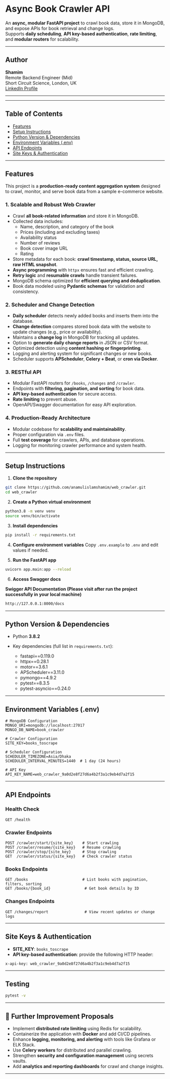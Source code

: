 # Async Book Crawler API

An **async, modular FastAPI project** to crawl book data, store it in MongoDB, and expose APIs for book retrieval and change logs.  
Supports **daily scheduling**, **API key-based authentication**, **rate limiting**, and **modular routers** for scalability.

---

## Author

**Shamim**  
Remote Backend Engineer (Mid)  
Short Circuit Science, London, UK  
[LinkedIn Profile](https://www.linkedin.com/in/anamul-islam-shamim/)

---

---

## Table of Contents

- [Features](#features)  
- [Setup Instructions](#setup-instructions)  
- [Python Version & Dependencies](#python-version--dependencies)  
- [Environment Variables (.env)](#environment-variables-env)  
- [API Endpoints](#api-endpoints)  
- [Site Keys & Authentication](#site-keys--authentication) 

---

## Features

This project is a **production-ready content aggregation system** designed to crawl, monitor, and serve book data from a sample e-commerce website.  

### 1. Scalable and Robust Web Crawler
- Crawl **all book-related information** and store it in MongoDB.
- Collected data includes:
  - Name, description, and category of the book  
  - Prices (including and excluding taxes)  
  - Availability status  
  - Number of reviews  
  - Book cover image URL  
  - Rating  
- Store metadata for each book: **crawl timestamp, status, source URL, raw HTML snapshot**.  
- **Async programming** with `httpx` ensures fast and efficient crawling.  
- **Retry logic** and **resumable crawls** handle transient failures.  
- MongoDB schema optimized for **efficient querying and deduplication**.  
- Book data modeled using **Pydantic schemas** for validation and consistency.  

### 2. Scheduler and Change Detection
- **Daily scheduler** detects newly added books and inserts them into the database.  
- **Change detection** compares stored book data with the website to update changes (e.g., price or availability).  
- Maintains a **change log** in MongoDB for tracking all updates.  
- Option to **generate daily change reports** in JSON or CSV format.  
- Optimized detection using **content hashing or fingerprinting**.  
- Logging and alerting system for significant changes or new books.  
- Scheduler supports **APScheduler**, **Celery + Beat**, or **cron via Docker**.  

### 3. RESTful API
- Modular FastAPI routers for `/books`, `/changes` and `/crawler`.  
- Endpoints with **filtering, pagination, and sorting** for book data.  
- **API key-based authentication** for secure access.  
- **Rate limiting** to prevent abuse.  
- OpenAPI/Swagger documentation for easy API exploration.  

### 4. Production-Ready Architecture
- Modular codebase for **scalability and maintainability**.  
- Proper configuration via `.env` files.  
- Full **test coverage** for crawlers, APIs, and database operations.  
- Logging for monitoring crawler performance and system health.  

---

## Setup Instructions

1. **Clone the repository**
```bash
git clone https://github.com/anamulislamshamim/web_crawler.git
cd web_crawler
````

2. **Create a Python virtual environment**

```bash
python3.8 -m venv venv
source venv/bin/activate
```

3. **Install dependencies**

```bash
pip install -r requirements.txt
```

4. **Configure environment variables**
   Copy `.env.example` to `.env` and edit values if needed.

5. **Run the FastAPI app**

```bash
uvicorn app.main:app --reload
```

6. **Access Swagger docs**

**Swigger API Documentation (Please visit after run the project successfully in your local machine)**
```bash
http://127.0.0.1:8000/docs

```

---
## Python Version & Dependencies

* Python **3.8.2**
* Key dependencies (full list in `requirements.txt`):

  * fastapi==0.119.0
  * httpx==0.28.1
  * motor==3.6.1
  * APScheduler==3.11.0
  * pymongo==4.9.2
  * pytest==8.3.5
  * pytest-asyncio==0.24.0

---

## Environment Variables (.env)

```dotenv
# MongoDB Configuration
MONGO_URI=mongodb://localhost:27017
MONGO_DB_NAME=book_crawler

# Crawler Configuration
SITE_KEY=books_toscrape

# Scheduler Configuration
SCHEDULER_TIMEZONE=Asia/Dhaka
SCHEDULER_INTERVAL_MINUTES=1440  # 1 day (24 hours)

# API Key
API_KEY_NAME=web_crawler_9a0d2e8f27d6a4b2f3a1c9eb4d7a2f15
```

---

## API Endpoints

### Health Check

```
GET /health
```

### Crawler Endpoints

```
POST /crawler/start/{site_key}    # Start crawling
POST /crawler/resume/{site_key}   # Resume crawling
POST /crawler/stop/{site_key}     # Stop crawling
GET  /crawler/status/{site_key}   # Check crawler status
```

### Books Endpoints

```
GET /books                        # List books with pagination, filters, sorting
GET /books/{book_id}               # Get book details by ID
```

### Changes Endpoints

```
GET /changes/report                # View recent updates or change logs
```

---

## Site Keys & Authentication

* **SITE_KEY**: `books_toscrape`
* **API key-based authentication**: provide the following HTTP header:

```http
x-api-key: web_crawler_9a0d2e8f27d6a4b2f3a1c9eb4d7a2f15
```

---
## Testing
```bash
pytest -v
```
---

## 🚀 Further Improvement Proposals  

- Implement **distributed rate limiting** using Redis for scalability.  
- Containerize the application with **Docker** and add CI/CD pipelines.  
- Enhance **logging, monitoring, and alerting** with tools like Grafana or ELK Stack.  
- Use **Celery workers** for distributed and parallel crawling.  
- Strengthen **security and configuration management** using secrets vaults.  
- Add **analytics and reporting dashboards** for crawl and change insights.  

---
